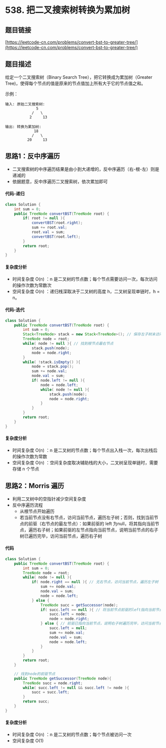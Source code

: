 # 538. 把二叉搜索树转换为累加树
## 题目链接
[https://leetcode-cn.com/problems/convert-bst-to-greater-tree/](https://leetcode-cn.com/problems/convert-bst-to-greater-tree/)

## 题目描述
给定一个二叉搜索树（Binary Search Tree），把它转换成为累加树（Greater Tree)，使得每个节点的值是原来的节点值加上所有大于它的节点值之和。

示例：
```
输入: 原始二叉搜索树:
              5
            /   \
           2     13

输出: 转换为累加树:
             18
            /   \
          20     13
```

## 思路1：反中序遍历
 - 二叉搜索树的中序遍历结果是由小到大递增的，反中序遍历（右-根-左）则是递减的
 - 依据题意，反中序遍历二叉搜索树，依次累加即可

#### 代码-递归
```java
class Solution {
    int sum = 0;
    public TreeNode convertBST(TreeNode root) {
        if( root != null ){
            convertBST(root.right);
            sum += root.val;
            root.val = sum;
            convertBST(root.left);
        }
        return root;
    }
}
```

#### 复杂度分析
 - 时间复杂度 O(n) ：n 是二叉树的节点数；每个节点需要访问一次，每次访问的操作次数为常数次
 - 空间复杂度 O(n) ：递归桟深取决于二叉树的高度 h，二叉树呈现单链时，h = n。

#### 代码-迭代
```java
class Solution {
    public TreeNode convertBST(TreeNode root) {
        int sum = 0;
        Stack<TreeNode> stack = new Stack<TreeNode>(); // 保存左子树未访问的节点
        TreeNode node = root;
        while( node != null ){ // 找到根节点最右节点
            stack.push(node);
            node = node.right;
        }
        while( !stack.isEmpty() ){
            node = stack.pop();
            sum += node.val;
            node.val = sum;
            if( node.left != null ){
                node = node.left;
                while( node != null ){
                    stack.push(node);
                    node = node.right;
                }
            }
        }
        return root;
    }
}
```

#### 复杂度分析
 - 时间复杂度 O(n) ：n 是二叉树的节点数；每个节点出入栈一次，每次出栈后的操作次数为常数
 - 空间复杂度 O(n) ：空间复杂度取决辅助栈的大小，二叉树呈现单链时，需要存储 n 个节点

## 思路2：Morris 遍历
 - 利用二叉树中的空指针减少空间复杂度
 - 反中序遍历流程
   - 从根节点开始遍历
   - 若当前节点没有右节点，访问当前节点，遍历左子树；否则，找到当前节点的前驱（右节点的最左节点）：如果前驱的 left 为null，将其指向当前节点，遍历右子树；如果前驱的左节点指向当前节点，说明当前节点的右子树已遍历完毕，访问当前节点，遍历右子树

#### 代码
```java
class Solution {
    public TreeNode convertBST(TreeNode root) {
        int sum = 0;
        TreeNode node = root;
        while( node != null ){
            if( node.right == null ){ // 无右节点，访问当前节点，遍历左子树
                sum += node.val;
                node.val = sum;
                node = node.left;
            } else {
                TreeNode succ = getSuccessor(node);
                if( succ.left == null ){ // 将当前节点前驱的left指向当前节点
                    succ.left = node;
                    node = node.right;
                } else { // 前驱已指向当前节点，说明右子树遍历完毕，访问当前节点，遍历左子树
                    succ.left = null;
                    sum += node.val;
                    node.val = sum;
                    node = node.left;
                }
            }
        }
        return root;
    }

    // 找到node的前驱节点
    public TreeNode getSuccessor(TreeNode node){
        TreeNode succ = node.right;
        while( succ.left != null && succ.left != node ){
            succ = succ.left;
        }
        return succ;
    }
}
```

#### 复杂度分析
 - 时间复杂度 O(n) ：n 是二叉树的节点数；每个节点被访问一次
 - 空间复杂度 O(1)